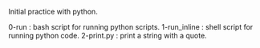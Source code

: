 Initial practice with python.

0-run : bash script for running python scripts.
1-run_inline : shell script for running python code.
2-print.py : print a string with a quote.
